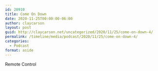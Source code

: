 ```yaml
---
id: 20910
title: Come On Down
date: 2020-11-25T00:00:00-06:00
author: claycarson
layout: post
guid: http://claycarson.net/uncategorized/2020/11/25/come-on-down-4/
permalink: /timeline/media/podcast/2020/11/25/come-on-down-4/
categories:
  - Podcast
format: aside
---
```

<div class="media-details">Remote Control</div>

<div class="media-creator"></div>

<div class="media-rating"></div>